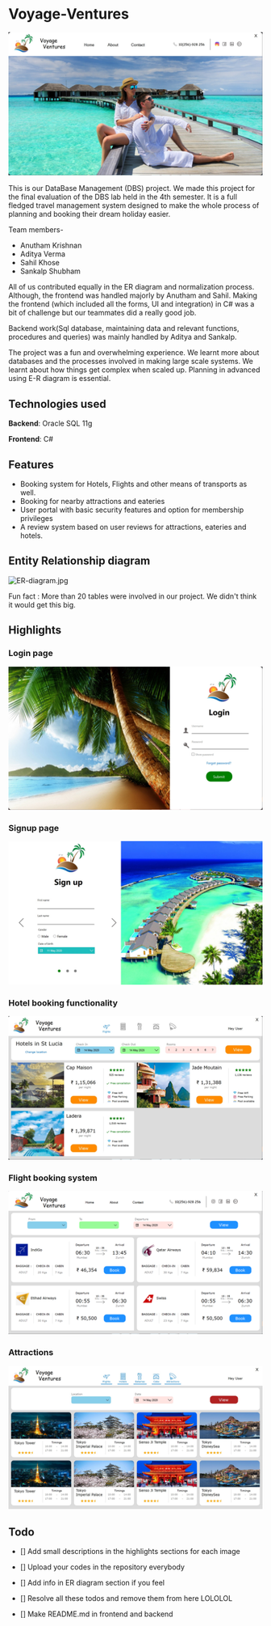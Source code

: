 # Voyage-Ventures

![Main.jpg](Main.jpg)


This is our DataBase Management (DBS) project. We made this project for the final evaluation of the DBS lab held in the 4th semester.
It is a full fledged travel management system designed to make the whole process of planning and booking their dream holiday easier. 

Team members- 
- Anutham Krishnan
- Aditya Verma
- Sahil Khose
- Sankalp Shubham

All of us contributed equally in the ER diagram and normalization process. Although, the frontend was handled majorly by Anutham and Sahil. Making the frontend (which included all the forms, UI and integration) in C# was a bit of challenge but our teammates did a really good job.

Backend work(Sql database, maintaining data and relevant functions, procedures and queries) was mainly handled by Aditya and Sankalp.

The project was a fun and overwhelming experience. We learnt more about databases and the processes involved in making large scale systems. We learnt about how things get complex when scaled up. Planning in advanced using E-R diagram is essential.

## Technologies used

**Backend**: Oracle SQL 11g

**Frontend**: C# 

## Features

- Booking system for Hotels, Flights and other means of transports as well.
- Booking for nearby attractions and eateries
- User portal with basic security features and option for membership privileges
- A review system based on user reviews for attractions, eateries and hotels.

## Entity Relationship diagram
![ER-diagram.jpg](ER-diagram.jpg)

Fun fact : More than 20 tables were involved in our project. We didn't think it would get this big.

## Highlights

### Login page


![Frontend/images/Login.jpg](Frontend/images/Login.jpg)

### Signup page


![Frontend/images/Signup.jpg](Frontend/images/Signup.jpg)

### Hotel booking functionality


![Frontend/images/Hotel.jpg](Frontend/images/Hotel.jpg)


### Flight booking system


![Frontend/images/Hotel.jpg](Frontend/images/Flight.png)

### Attractions


![Frontend/images/Attractions.jpg](Frontend/images/Attractions.jpg)

## Todo

- [] Add small descriptions in the highlights sections for each image 

- [] Upload your codes in the repository everybody 

- [] Add info in ER diagram section if you feel 

- [] Resolve all these todos and remove them from here LOLOLOL

- [] Make README.md in frontend and backend
